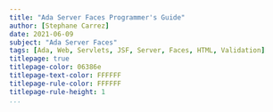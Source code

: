 ```yaml
---
title: "Ada Server Faces Programmer's Guide"
author: [Stephane Carrez]
date: 2021-06-09
subject: "Ada Server Faces"
tags: [Ada, Web, Servlets, JSF, Server, Faces, HTML, Validation]
titlepage: true
titlepage-color: 06386e
titlepage-text-color: FFFFFF
titlepage-rule-color: FFFFFF
titlepage-rule-height: 1
...
```

